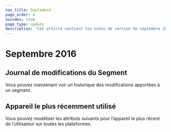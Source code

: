 ```yaml
---
nav_title: Septembre
page_order: 4
noindex: true
page_type: update
description: "Cet article contient les notes de version de septembre 2016."
---
```


# Septembre 2016

## Journal de modifications du Segment
Vous pouvez maintenant voir un historique des modifications apportées à un segment.

## Appareil le plus récemment utilisé
Vous pouvez modéliser les attributs suivants pour l’appareil le plus récent de l’utilisateur sur toutes les plateformes.
